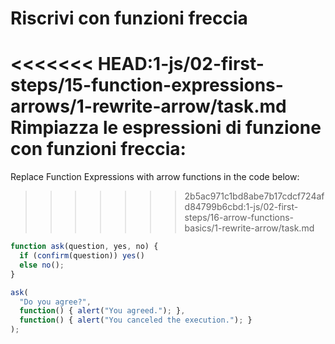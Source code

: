 
# Riscrivi con funzioni freccia

<<<<<<< HEAD:1-js/02-first-steps/15-function-expressions-arrows/1-rewrite-arrow/task.md
Rimpiazza le espressioni di funzione con funzioni freccia:
=======
Replace Function Expressions with arrow functions in the code below:
>>>>>>> 2b5ac971c1bd8abe7b17cdcf724afd84799b6cbd:1-js/02-first-steps/16-arrow-functions-basics/1-rewrite-arrow/task.md

```js run
function ask(question, yes, no) {
  if (confirm(question)) yes()
  else no();
}

ask(
  "Do you agree?",
  function() { alert("You agreed."); },
  function() { alert("You canceled the execution."); }
);
```
